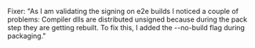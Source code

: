 Fixer: "As I am validating the signing on e2e builds I noticed a couple of problems: Compiler dlls are distributed unsigned because during the pack step they are getting rebuilt. To fix this, I added the --no-build flag during packaging."
